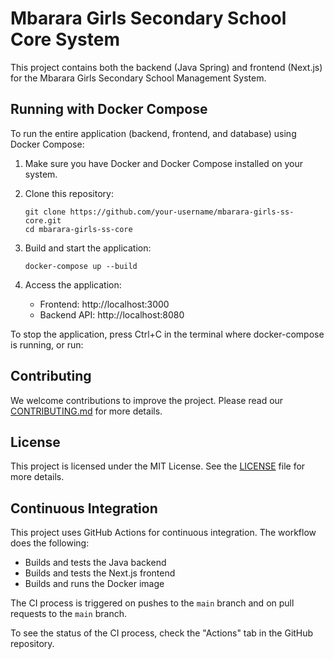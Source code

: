# Mbarara Girls Secondary School Core System

This project contains both the backend (Java Spring) and frontend (Next.js) for the Mbarara Girls Secondary School Management System.

## Running with Docker Compose

To run the entire application (backend, frontend, and database) using Docker Compose:

1. Make sure you have Docker and Docker Compose installed on your system.

2. Clone this repository:
   ```
   git clone https://github.com/your-username/mbarara-girls-ss-core.git
   cd mbarara-girls-ss-core
   ```

3. Build and start the application:
   ```
   docker-compose up --build
   ```

4. Access the application:
   - Frontend: http://localhost:3000
   - Backend API: http://localhost:8080

To stop the application, press Ctrl+C in the terminal where docker-compose is running, or run:

## Contributing

We welcome contributions to improve the project. Please read our [CONTRIBUTING.md](CONTRIBUTING.md) for more details.

## License

This project is licensed under the MIT License. See the [LICENSE](LICENSE) file for more details.

## Continuous Integration

This project uses GitHub Actions for continuous integration. The workflow does the following:

- Builds and tests the Java backend
- Builds and tests the Next.js frontend
- Builds and runs the Docker image

The CI process is triggered on pushes to the `main` branch and on pull requests to the `main` branch.

To see the status of the CI process, check the "Actions" tab in the GitHub repository.
